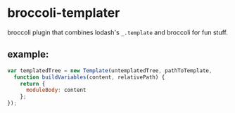 # broccoli-templater

broccoli plugin that combines lodash's `_.template` and broccoli for fun stuff.

## example:

```js
var templatedTree = new Template(untemplatedTree, pathToTemplate,
  function buildVariables(content, relativePath) {
    return {
      moduleBody: content
    };
});
```
